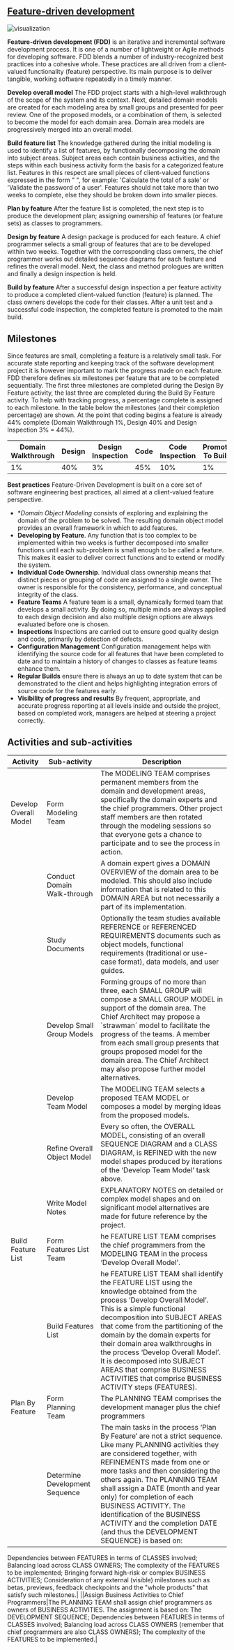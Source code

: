 [Feature-driven development](https://en.wikipedia.org/wiki/Feature-driven_development)
------------------------------------------
![visualization](https://upload.wikimedia.org/wikipedia/commons/9/99/Fdd_process_diagram.png)

**Feature-driven development (FDD)** is an iterative and incremental software development process. It is one of a number of lightweight or Agile methods for developing software. FDD blends a number of industry-recognized best practices into a cohesive whole. These practices are all driven from a client-valued functionality (feature) perspective. Its main purpose is to deliver tangible, working software repeatedly in a timely manner.

**Develop overall model**
The FDD project starts with a high-level walkthrough of the scope of the system and its context. Next, detailed domain models are created for each modeling area by small groups and presented for peer review. One of the proposed models, or a combination of them, is selected to become the model for each domain area. Domain area models are progressively merged into an overall model.

**Build feature list**
The knowledge gathered during the initial modeling is used to identify a list of features, by functionally decomposing the domain into subject areas. Subject areas each contain business activities, and the steps within each business activity form the basis for a categorized feature list. Features in this respect are small pieces of client-valued functions expressed in the form "<action> <result> <object>", for example: 'Calculate the total of a sale' or 'Validate the password of a user'. Features should not take more than two weeks to complete, else they should be broken down into smaller pieces.

**Plan by feature**
After the feature list is completed, the next step is to produce the development plan; assigning ownership of features (or feature sets) as classes to programmers.

**Design by feature**
A design package is produced for each feature. A chief programmer selects a small group of features that are to be developed within two weeks. Together with the corresponding class owners, the chief programmer works out detailed sequence diagrams for each feature and refines the overall model. Next, the class and method prologues are written and finally a design inspection is held.

**Build by feature**
After a successful design inspection a per feature activity to produce a completed client-valued function (feature) is planned. The class owners develops the code for their classes. After a unit test and a successful code inspection, the completed feature is promoted to the main build.

Milestones
------------------------------
Since features are small, completing a feature is a relatively small task. For accurate state reporting and keeping track of the software development project it is however important to mark the progress made on each feature. FDD therefore defines six milestones per feature that are to be completed sequentially. The first three milestones are completed during the Design By Feature activity, the last three are completed during the Build By Feature activity. To help with tracking progress, a percentage complete is assigned to each milestone. In the table below the milestones (and their completion percentage) are shown. At the point that coding begins a feature is already 44% complete (Domain Walkthrough 1%, Design 40% and Design Inspection 3% = 44%).



| Domain Walkthrough | Design |	Design Inspection |	Code |	Code Inspection |	Promote To Build |
|--------------------|--------|-------------------|------|------------------|------------------|
|         1%  	 		 |   40%  |         3%        | 45%  |        10%       |         1%       |

**Best practices**
Feature-Driven Development is built on a core set of software engineering best practices, all aimed at a client-valued feature perspective.

  - **Domain Object Modeling* consists of exploring and explaining the domain of the problem to be solved. The resulting domain object model provides an overall framework in which to add features.
  - **Developing by Feature**. Any function that is too complex to be implemented within two weeks is further decomposed into smaller functions until each sub-problem is small enough to be called a feature. This makes it easier to deliver correct functions and to extend or modify the system.
  - **Individual Code Ownership**.  Individual class ownership means that distinct pieces or grouping of code are assigned to a single owner. The owner is responsible for the consistency, performance, and conceptual integrity of the class.
  - **Feature Teams**  A feature team is a small, dynamically formed team that develops a small activity. By doing so, multiple minds are always applied to each design decision and also multiple design options are always evaluated before one is chosen.
  - **Inspections** Inspections are carried out to ensure good quality design and code, primarily by detection of defects.
  - **Configuration Management** Configuration management helps with identifying the source code for all features that have been completed to date and to maintain a history of changes to classes as feature teams enhance them.
  - **Regular Builds** ensure there is always an up to date system that can be demonstrated to the client and helps highlighting integration errors of source code for the features early.
  - **Visibility of progress and results** By frequent, appropriate, and accurate progress reporting at all levels inside and outside the project, based on completed work, managers are helped at steering a project correctly.
  
  Activities and sub-activities
  ----------------------------------------
  
| Activity               | Sub-activity |	Description      |
|------------------------|--------------|------------------|
|  Develop Overall Model |   Form Modeling Team           |        The MODELING TEAM comprises permanent members from the domain and development areas, specifically the domain experts and the chief programmers. Other project staff members are then rotated through the modeling sessions so that everyone gets a chance to participate and to see the process in action.          |
||Conduct Domain Walk-through|A domain expert gives a DOMAIN OVERVIEW of the domain area to be modeled. This should also include information that is related to this DOMAIN AREA but not necessarily a part of its implementation.|
||Study Documents|Optionally the team studies available REFERENCE or REFERENCED REQUIREMENTS documents such as object models, functional requirements (traditional or use-case format), data models, and user guides.|
||Develop Small Group Models|Forming groups of no more than three, each SMALL GROUP will compose a SMALL GROUP MODEL in support of the domain area. The Chief Architect may propose a ´strawman´ model to facilitate the progress of the teams. A member from each small group presents that groups proposed model for the domain area. The Chief Architect may also propose further model alternatives.|
||Develop Team Model|The MODELING TEAM selects a proposed TEAM MODEL or composes a model by merging ideas from the proposed models.|
||Refine Overall Object Model|Every so often, the OVERALL MODEL, consisting of an overall SEQUENCE DIAGRAM and a CLASS DIAGRAM, is REFINED with the new model shapes produced by iterations of the ‘Develop Team Model’ task above.|
||Write Model Notes|EXPLANATORY NOTES on detailed or complex model shapes and on significant model alternatives are made for future reference by the project.|
|Build Feature List|Form Features List Team|he FEATURE LIST TEAM comprises the chief programmers from the MODELING TEAM in the process ‘Develop Overall Model’.|
||Build Features List|he FEATURE LIST TEAM shall identify the FEATURE LIST using the knowledge obtained from the process ‘Develop Overall Model’. This is a simple functional decomposition into SUBJECT AREAS that come from the partitioning of the domain by the domain experts for their domain area walkthroughs in the process ‘Develop Overall Model’. It is decomposed into SUBJECT AREAS that comprise BUSINESS ACTIVITIES that comprise BUSINESS ACTIVITY steps (FEATURES).|
|Plan By Feature|Form Planning Team|The PLANNING TEAM comprises the development manager plus the chief programmers|
||Determine Development Sequence|The main tasks in the process ‘Plan By Feature’ are not a strict sequence. Like many PLANNING activities they are considered together, with REFINEMENTS made from one or more tasks and then considering the others again. The PLANNING TEAM shall assign a DATE (month and year only) for completion of each BUSINESS ACTIVITY. The identification of the BUSINESS ACTIVITY and the completion DATE (and thus the DEVELOPMENT SEQUENCE) is based on:
   Dependencies between FEATURES in terms of CLASSES involved;
   Balancing load across CLASS OWNERS;
   The complexity of the FEATURES to be implemented;
   Bringing forward high-risk or complex BUSINESS ACTIVITIES;
   Consideration of any external (visible) milestones such as betas, previews, feedback checkpoints and the "whole products" that
  satisfy such milestones.|
||Assign Business Activities to Chief Programmers|The PLANNING TEAM shall assign chief programmers as owners of BUSINESS ACTIVITIES. The assignment is based on:
   The DEVELOPMENT SEQUENCE;
   Dependencies between FEATURES in terms of CLASSES involved;
   Balancing load across CLASS OWNERS (remember that chief programmers are also CLASS OWNERS);
   The complexity of the FEATURES to be implemented.|
